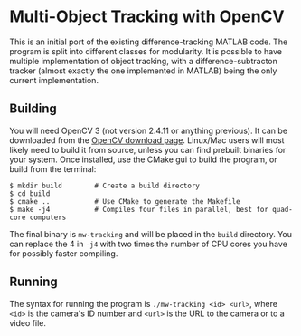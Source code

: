 # Multi-Object Tracking with OpenCV
This is an initial port of the existing difference-tracking MATLAB code. The program is split into different
classes for modularity. It is possible to have multiple implementation of object tracking, with a
difference-subtracton tracker (almost exactly the one implemented in MATLAB) being the only current implementation.

## Building
You will need OpenCV 3 (not version 2.4.11 or anything previous). It can be downloaded from the
[OpenCV download page](http://opencv.org/downloads.html). Linux/Mac users will most likely need to build it from
source, unless you can find prebuilt binaries for your system. Once installed, use the CMake gui to build the
program, or build from the terminal:
````
$ mkdir build        # Create a build directory
$ cd build
$ cmake ..           # Use CMake to generate the Makefile
$ make -j4           # Compiles four files in parallel, best for quad-core computers
````
The final binary is `mw-tracking` and will be placed in the `build` directory. You can replace the 4 in `-j4` with
two times the number of CPU cores you have for possibly faster compiling.

## Running
The syntax for running the program is `./mw-tracking <id> <url>`, where `<id>` is the camera's ID number and `<url>`
is the URL to the camera or to a video file.
